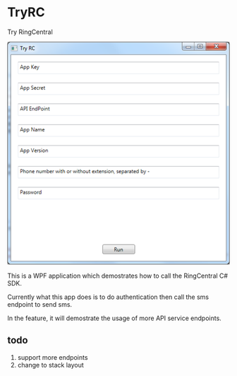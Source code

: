 # TryRC

Try RingCentral

![TryRC](screenshot.png)

This is a WPF application which demostrates how to call the RingCentral C# SDK.

Currently what this app does is to do authentication then call the sms endpoint to send sms.

In the feature, it will demostrate the usage of more API service endpoints.


## todo

1. support more endpoints
1. change to stack layout
